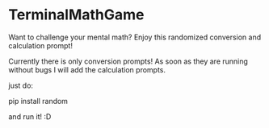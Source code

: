 # TerminalMathGame
Want to challenge your mental math? Enjoy this randomized conversion and calculation prompt!

Currently there is only conversion prompts!
As soon as they are running without bugs I will add the calculation prompts.


just do:

  pip install random
  
  
and run it! :D 
